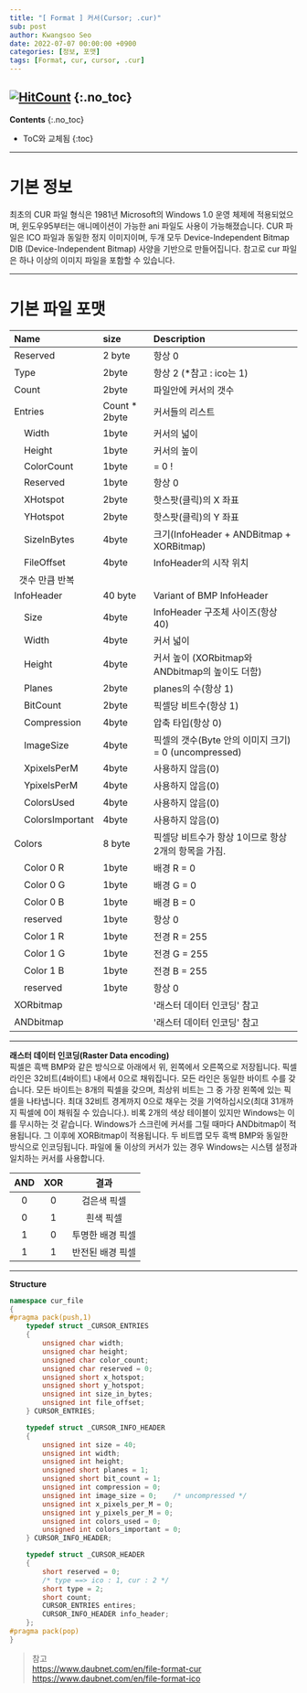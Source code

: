 ```yaml
---
title: "[ Format ] 커서(Cursor; .cur)" 
sub: post
author: Kwangsoo Seo
date: 2022-07-07 00:00:00 +0900
categories: [정보, 포맷]
tags: [Format, cur, cursor, .cur]
---
```

[![HitCount](https://hits.dwyl.com/MonosLab/post3.svg?style=flat-square)](http://hits.dwyl.com/MonosLab/post3)
{:.no_toc}
---
**Contents**
{:.no_toc}

* ToC와 교체됨
{:toc}  

---
# **기본 정보**  
최초의 CUR 파일 형식은 1981년 Microsoft의 Windows 1.0 운영 체제에 적용되었으며, 윈도우95부터는 애니메이션이 가능한 ani 파일도 사용이 가능해졌습니다. CUR 파일은 ICO 파일과 동일한 정지 이미지이며, 두개 모두 Device-Independent Bitmap DIB (Device-Independent Bitmap) 사양을 기반으로 만들어집니다. 참고로 cur 파일은 하나 이상의 이미지 파일을 포함할 수 있습니다.   

---

# **기본 파일 포맷**  

| Name | size | Description |   
| :--- | :--- | :--- |   
| Reserved | 2 byte | 항상 0 |   
| Type | 2byte | 항상 2 (*참고 : ico는 1) |   
| Count | 2byte | 파일안에 커서의 갯수 |   
| Entries | Count * 2byte | 커서들의 리스트 |   
| &nbsp;&nbsp;&nbsp;&nbsp;Width | 1byte  | 커서의 넓이 |   
| &nbsp;&nbsp;&nbsp;&nbsp;Height | 1byte  | 커서의 높이 |   
| &nbsp;&nbsp;&nbsp;&nbsp;ColorCount | 1byte  | = 0 ! |   
| &nbsp;&nbsp;&nbsp;&nbsp;Reserved | 1byte  | 항상 0 |   
| &nbsp;&nbsp;&nbsp;&nbsp;XHotspot | 2byte  | 핫스팟(클릭)의 X 좌표 |   
| &nbsp;&nbsp;&nbsp;&nbsp;YHotspot | 2byte  | 핫스팟(클릭)의 Y 좌표 |   
| &nbsp;&nbsp;&nbsp;&nbsp;SizeInBytes | 4byte  | 크기(InfoHeader + ANDBitmap + XORBitmap) |   
| &nbsp;&nbsp;&nbsp;&nbsp;FileOffset | 4byte  | InfoHeader의 시작 위치 |   
| &nbsp;&nbsp;갯수 만큼 반복 |  |  |   
| InfoHeader | 40 byte | Variant of BMP InfoHeader |   
| &nbsp;&nbsp;&nbsp;&nbsp;Size | 4byte  | InfoHeader 구조체 사이즈(항상 40) |   
| &nbsp;&nbsp;&nbsp;&nbsp;Width | 4byte  |  커서 넓이 |   
| &nbsp;&nbsp;&nbsp;&nbsp;Height | 4byte  |  커서 높이 (XORbitmap와 ANDbitmap의 높이도 더함) |   
| &nbsp;&nbsp;&nbsp;&nbsp;Planes | 2byte  |  planes의 수(항상 1)|   
| &nbsp;&nbsp;&nbsp;&nbsp;BitCount | 2byte  | 픽셀당 비트수(항상 1) |   
| &nbsp;&nbsp;&nbsp;&nbsp;Compression | 4byte  |  압축 타입(항상 0) |   
| &nbsp;&nbsp;&nbsp;&nbsp;ImageSize | 4byte  | 픽셀의 갯수(Byte 안의 이미지 크기) = 0 (uncompressed) |   
| &nbsp;&nbsp;&nbsp;&nbsp;XpixelsPerM | 4byte  | 사용하지 않음(0)  |    
| &nbsp;&nbsp;&nbsp;&nbsp;YpixelsPerM | 4byte  | 사용하지 않음(0) |   
| &nbsp;&nbsp;&nbsp;&nbsp;ColorsUsed | 4byte  | 사용하지 않음(0) |   
| &nbsp;&nbsp;&nbsp;&nbsp;ColorsImportant | 4byte  | 사용하지 않음(0) |   
| Colors| 8 byte |픽셀당 비트수가 항상 1이므로 항상 2개의 항목을 가짐. |
| &nbsp;&nbsp;&nbsp;&nbsp;Color 0 R | 1byte  | 배경 R = 0 |  
| &nbsp;&nbsp;&nbsp;&nbsp;Color 0 G | 1byte  | 배경 G = 0 |  
| &nbsp;&nbsp;&nbsp;&nbsp;Color 0 B | 1byte  | 배경 B = 0 |  
| &nbsp;&nbsp;&nbsp;&nbsp;reserved | 1byte  | 항상 0 |  
| &nbsp;&nbsp;&nbsp;&nbsp;Color 1 R | 1byte  | 전경 R = 255 |  
| &nbsp;&nbsp;&nbsp;&nbsp;Color 1 G | 1byte  | 전경 G = 255 |  
| &nbsp;&nbsp;&nbsp;&nbsp;Color 1 B | 1byte  | 전경 B = 255 |  
| &nbsp;&nbsp;&nbsp;&nbsp;reserved | 1byte  | 항상 0 |  
| XORbitmap | | '래스터 데이터 인코딩' 참고 |  
| ANDbitmap | | '래스터 데이터 인코딩' 참고 |  

----

**래스터 데이터 인코딩(Raster Data encoding)**  
픽셀은 흑백 BMP와 같은 방식으로 아래에서 위, 왼쪽에서 오른쪽으로 저장됩니다. 픽셀 라인은 32비트(4바이트) 내에서 0으로 채워집니다. 모든 라인은 동일한 바이트 수를 갖습니다. 모든 바이트는 8개의 픽셀을 갖으며, 최상위 비트는 그 중 가장 왼쪽에 있는 픽셀을 나타냅니다. 최대 32비트 경계까지 0으로 채우는 것을 기억하십시오(최대 31개까지 픽셀에 0이 채워질 수 있습니다.). 비록 2개의 색상 테이블이 있지만 Windows는 이를 무시하는 것 같습니다. Windows가 스크린에 커서를 그릴 때마다 ANDbitmap이 적용됩니다. 그 이후에 XORBitmap이 적용됩니다. 두 비트맵 모두 흑백 BMP와 동일한 방식으로 인코딩됩니다. 파일에 둘 이상의 커서가 있는 경우 Windows는 시스템 설정과 일치하는 커서를 사용합니다.

| AND | XOR | 결과 |   
| :---: | :---: | :---: |   
| 0 | 0 | 검은색 픽셀 |
| 0 | 1 | 흰색 픽셀 |
| 1 | 0 | 투명한 배경 픽셀 |
| 1 | 1 | 반전된 배경 픽셀 |

----

**Structure**
```cpp
namespace cur_file
{
#pragma pack(push,1)
	typedef struct _CURSOR_ENTRIES
	{
		unsigned char width;
		unsigned char height;
		unsigned char color_count;
		unsigned char reserved = 0;
		unsigned short x_hotspot;
		unsigned short y_hotspot;
		unsigned int size_in_bytes;
		unsigned int file_offset;
	} CURSOR_ENTRIES;

	typedef struct _CURSOR_INFO_HEADER
	{
		unsigned int size = 40;
		unsigned int width;
		unsigned int height;
		unsigned short planes = 1;
		unsigned short bit_count = 1;
		unsigned int compression = 0;
		unsigned int image_size = 0;	/* uncompressed */
		unsigned int x_pixels_per_M = 0;
		unsigned int y_pixels_per_M = 0;
		unsigned int colors_used = 0;
		unsigned int colors_important = 0;
	} CURSOR_INFO_HEADER;

	typedef struct _CURSOR_HEADER
	{
		short reserved = 0;
		/* type ==> ico : 1, cur : 2 */
		short type = 2;
		short count;
		CURSOR_ENTRIES entires;
		CURSOR_INFO_HEADER info_header;
	};
#pragma pack(pop)
}
```

> 참고   
https://www.daubnet.com/en/file-format-cur   
https://www.daubnet.com/en/file-format-ico   